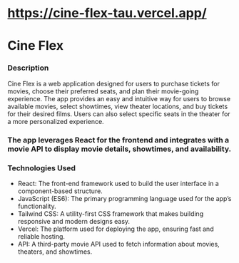 # https://cine-flex-tau.vercel.app/

# Cine Flex

### Description
Cine Flex is a web application designed for users to purchase tickets for movies, choose their preferred seats, and plan their movie-going experience. The app provides an easy and intuitive way for users to browse available movies, select showtimes, view theater locations, and buy tickets for their desired films. Users can also select specific seats in the theater for a more personalized experience.

### The app leverages React for the frontend and integrates with a movie API to display movie details, showtimes, and availability.

### Technologies Used
- React: The front-end framework used to build the user interface in a component-based structure.
- JavaScript (ES6): The primary programming language used for the app’s functionality.
- Tailwind CSS: A utility-first CSS framework that makes building responsive and modern designs easy.
- Vercel: The platform used for deploying the app, ensuring fast and reliable hosting.
- API: A third-party movie API used to fetch information about movies, theaters, and showtimes.
